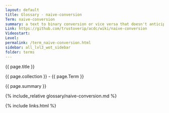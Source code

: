 ```yaml
---
layout: default
title: Glossary - naive-conversion
Term: naive-conversion
summary: a text to binary conversion or vice versa that doesn't anticipate on either composability and / or on the concatenation capability of the result of such an operation.
Link: https://github.com/trustoverip/acdc/wiki/naive-conversion
Videostart: 
Level: 
permalink: /term_naive-conversion.html
sidebar: all_lvl3_wot_sidebar
folder: terms
---
```


{{ page.title }}

{{ page.collection }} - {{ page.Term }}

   {{ page.summary }}

{% include_relative glossary/naive-conversion.md %}

 {% include links.html %} 
